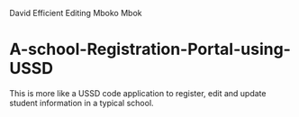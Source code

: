 David Efficient Editing Mboko Mbok
# A-school-Registration-Portal-using-USSD
This is more like a USSD code application to register, edit and update student information in a typical school.
